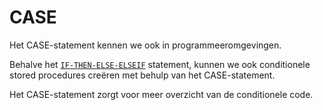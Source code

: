# CASE

Het CASE-statement kennen we ook in programmeeromgevingen.

Behalve het [`IF-THEN-ELSE-ELSEIF`](if-then.md) statement, kunnen we ook conditionele stored procedures creëren met behulp van het CASE-statement.

Het CASE-statement zorgt voor meer overzicht van de conditionele code.



